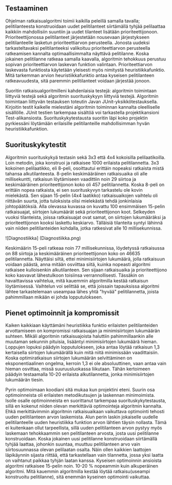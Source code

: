 Testaaminen
-------

Ohjelman ratkaisualgoritmi toimii kaikilla peleillä samalla tavalla; pelitilanteesta konstruoidaan uudet pelitilanteet siirtämällä tyhjää pelilaattaa kaikkiin mahdollisiin suuntiin ja uudet tilanteet lisätään prioriteettijonoon. Prioriteettijonossa pelitilanteet järjestetään nousevaan järjestykseen pelitilanteelle lasketun prioriteettiarvon perusteella. Jonosta uudeksi tarkasteltavaksi pelitilanteeksi valikoituu prioriteettiarvon perusteella ratkeamisen kannalta optimaallisimmalta näyttävä pelitilanne. Koska jokainen pelitilanne ratkeaa samalla kaavalla, algoritmin tehokkuus perustuu sopivan prioriteettiarvon laskevan funktion valintaan. Prioriteettiarvon laskevasta funktiosta käytetään yleisesti myös nimitystä heuristiikkafunktio. Mitä tarkemman arvion heuristiikkafunktio antaa kyseisen pelitilanteen ratkeavuudesta, sitä paremmin pelitilanteet voidaan järjestää jonoon. 

Suoritin ratkaisualgoritmilleni kahdenlaisia testejä: algoritmin toimintaan liittyviä testejä sekä algoritmin suorituskykyyn liittyviä testejä. Algoritmin toimintaan liittyvän testauksen toteutin Javan JUnit-yksikkötestauksella. Kirjoitin testit kaikelle mielestäni algoritmin toiminnan kannalta oleelliselle sisällölle. JUnit testien tarkempaa sisältöä voi tarkastella projektikansioni Test-alikansiosta. Suorituskykytestausta suoritin läpi koko projektin pyrkiessäni löytämään erilaisille pelitilanteille mahdollisimman hyvän heuristiikkafunktion.

Suorituskykytestit
------

Algoritmin suorituskykyä testasin sekä 3x3 että 4x4 kokoisilla pelilaatikoilla. Loin metodin, joka konstruoi ja ratkaisee 1000 erilaista pelitilannetta. 3x3 kokoinen pelilaatikko, eli 8-peli, osoittautui erittäin nopeaksi ratkaista mistä tahansa alkutilanteesta. 8-pelin keskimääräinen ratkaisuaika oli alle millisekuntti, ratkaisun löytämiseen vaadittiin noin 29 siirtoa ja keskimääräinen prioriteettijonon koko oli 457 pelitilannetta. Koska 8-peli on erittäin nopea ratkaista, ei sen suorituskyvyn tarkastelu ole kovin mielekästä. Sen sijaan 15-pelin (4x4 laatikko) ratkaisuaikojen vaihtelu oli riittävän suurta, jotta tuloksista olisi mielekästä tehdä jonkinlaisia johtopäätöksiä. Alla olevassa kuvassa on kuvattu 100 ensimmäisen 15-pelin ratkaisuajat, siirtojen lukumäärät sekä prioriteettijonon koot. Selkeyden vuoksi tilanteista, joissa ratkaisuajat ovat samat, on siirtojen lukumääräksi ja prioriteettijonon kooksi laskettu keskiarvo. Tälläisiä tilanteita syntyi lähinnä vain niiden pelitilanteiden kohdalla, jotka ratkesivat alle 10 millisekunnissa.  

![Diagnostiikka] (Diagnostiikka.png)

Keskimäärin 15-peli ratkeaa noin 77 millisekunnissa, löydetyssä ratkaisussa on 88 siirtoja ja keskimääräinen prioriteettijonon koko on 46635 pelitilannetta. Näyttäisi siltä, ettei minimisiirtojen lukumäärä, jolla ratkaisuun voidaan päästä, anna mitään osviittaa siitä, kuinka nopeasti algoritmi ratkaisee kulloisenkin alkutilanteen. Sen sijaan ratkaisuaika ja prioriteettijono koko kasvavat lähestulkoon toisiinsa verrannollisesti. Tässäkin on havaittavissa vaihtelua, mitä kauemmin algoritmilla kestää ratkaisun löytämisessä. Vaihtelun voi selittää se, että joissain tapauksissa algoritmi lähtee tarkastelemaan useampaa lähes yhtä "hyvää" pelitilannetta, joista pahimmillaan mikään ei johda lopputulokseen. 

Pienet optimoinnit ja kompromissit
-------
Kaiken kaikkiaan käyttämäni heuristiikka funktio erilaisten pelitilanteiden arvottamiseen on kompromissi ratkaisuajan ja minimisiirtojen lukumäärän suhteen. Mikäli algoritmin ratkaisuajoista haluttiin pahimmillaankin alle muutaman sekunnin pituisia, lisääntyi minimisiirtojen lukumäärä hieman. Loppujen lopuksi päädyin lopputulokseen, joka antaa löytää ratkaisun 1,3 kertaisella siirtojen lukumäärällä kuin mitä niitä minimissään vaadittaisiin. Koska optimiratkaisun siirtojen lukumäärän selvittäminen on eksponentiaalinen ongelma, kerroin 1,3 ei ole absoluuttinen, vaan antaa vain hieman osvittaa, missä suuruusluokassa liikutaan. Tähän kertoimeen päädyin testaamalla 10-20 erilaista alkutilannetta, jonka minimisiirtojen lukumäärän tiesin.

Pyrin optimoimaan koodiani sitä mukaa kun projektini eteni. Suurin osa optimoinneista oli erilaisten metodikutsujen ja laskennan minimoimista. Isolle osalle optimoinneista en suorittanut tarkempaa suorituskykytestausta, sillä en kokenut niiden olevan merkittäviä optimointeja algoritmin kannalta. Ehkä merkittävimmin algoritmin ratkaisuaikaan vaikuttava optimointi tehosti uuden pelitilanteen arvon laskemista. Alun perin laskin jokaiselle uudelle pelitilanteelle uuden heuristiikka funktion arvon lähtien täysin nollasta. Tämä ei kuitenkaan ollut tarpeellista, sillä uuden pelitilanteen arvon pystyy myös laskemaan tehokkaammin sen pelitilanteen arvosta, josta uusi pelitilanne konstruoidaan. Koska jokainen uusi pelitilanne konstruoidaan siirtämällä tyhjää laattaa, johonkin suuntaa, muuttuu pelitilanteen arvo vain siirtosuunnassa olevan pelilaatan osalta. Näin ollen kaikkien laattojen läpikäynnin sijasta riittää, että tarkastellaan vain tilannetta, jossa yksi laatta on vaihtanut paikkaa tyhjän laatan kanssa. Kyseisen optimoinnin ansioista algoritmi ratkaisee 15-pelin noin. 10-20 % nopeammin kuin alkuperäinen algoritmi. Mitä kauemmin algoritmilla kestää löytää ratkaisu(useampi konstruoitu pelitilanne), sitä enemmän kyseinen optimointi vaikuttaa.
